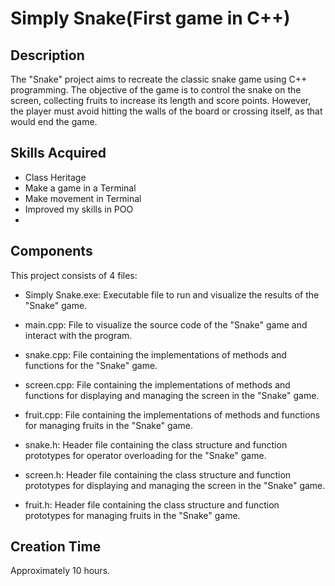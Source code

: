 # Simply Snake(First game in C++)

## Description


The "Snake" project aims to recreate the classic snake game using C++ programming. The objective of the game is to control the snake on the screen, collecting fruits to increase its length and score points. However, the player must avoid hitting the walls of the board or crossing itself, as that would end the game.


## Skills Acquired

- Class Heritage
- Make a game in a Terminal
- Make movement in Terminal
- Improved my skills in POO
- 
## Components

This project consists of 4 files: 

- Simply Snake.exe: Executable file to run and visualize the results of the "Snake" game.
  
- main.cpp: File to visualize the source code of the "Snake" game and interact with the program.
- snake.cpp: File containing the implementations of methods and functions for the "Snake" game.
- screen.cpp: File containing the implementations of methods and functions for displaying and managing the screen in the "Snake" game.
- fruit.cpp: File containing the implementations of methods and functions for managing fruits in the "Snake" game.

- snake.h: Header file containing the class structure and function prototypes for operator overloading for the "Snake" game.
- screen.h: Header file containing the class structure and function prototypes for displaying and managing the screen in the "Snake" game.
- fruit.h: Header file containing the class structure and function prototypes for managing fruits in the "Snake" game.

## Creation Time

Approximately 10 hours.
